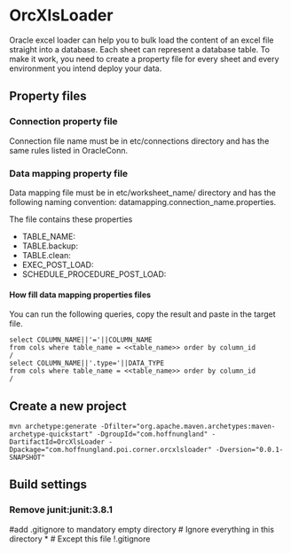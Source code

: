 # OrcXlsLoader

Oracle excel loader can help you to bulk load the content of an excel file straight into a database.
Each sheet can represent a database table.
To make it work, you need to create a property file for every sheet and every environment you intend deploy your data.

## Property files

### Connection property file
Connection file name must be in etc/connections directory and has the same rules listed in OracleConn.

### Data mapping property file
Data mapping file must be in etc/worksheet_name/ directory and has the following naming convention: datamapping.connection_name.properties.

The file contains these properties

* TABLE_NAME:
* TABLE.backup:
* TABLE.clean:
* EXEC_POST_LOAD:
* SCHEDULE_PROCEDURE_POST_LOAD:


#### How fill data mapping properties files

You can run the following queries, copy the result and paste in the target file.

	select COLUMN_NAME||'='||COLUMN_NAME
	from cols where table_name = <<table_name>> order by column_id
	/
	select COLUMN_NAME||'.type='||DATA_TYPE
	from cols where table_name = <<table_name>> order by column_id
	/

## Create a new project
	mvn archetype:generate -Dfilter="org.apache.maven.archetypes:maven-archetype-quickstart" -DgroupId="com.hoffnungland" -DartifactId=OrcXlsLoader -Dpackage="com.hoffnungland.poi.corner.orcxlsloader" -Dversion="0.0.1-SNAPSHOT"
	
## Build settings
### Remove junit:junit:3.8.1




#add .gitignore to mandatory empty directory
	# Ignore everything in this directory
	*
	# Except this file
	!.gitignore
